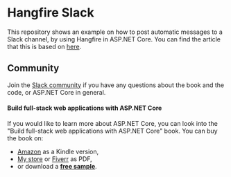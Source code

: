 # Hangfire Slack

This repository shows an example on how to post automatic messages to a Slack channel, by using Hangfire in ASP.NET Core. You can find the article that this is based on [here](https://medium.com/@mirceaoprea/sending-automatic-messages-to-slack-from-asp-net-core-with-hangfire-86b60d09b289?source=friends_link&sk=f9d9bb59277ad0610d0bda1c120f562e).

## Community

Join the [Slack community](https://join.slack.com/t/fullstackaspnetcore/shared_invite/enQtOTM1NzcxNTg0MDY1LTBlZmQ3NDlmZTYwNzljMmU0YzAyMDA4OWZiNTc1NjMzMjU5YjM3N2I2Njg3ZGZlZDQ4ZGNkY2E1YzU3NGFkOTg) if you have any questions about the book and the code, or ASP.NET Core in general.  

#### Build full-stack web applications with ASP.NET Core

If you would like to learn more about ASP.NET Core, you can look into the "Build full-stack web applications with ASP.NET Core" book. You can buy the book on:
- [Amazon](https://www.amazon.com/dp/B084VB9P2H) as a Kindle version, 
- [My store](https://store.mirceaoprea.net/) or [Fiverr](https://www.fiverr.com/s2/ef3a4d937e) as PDF,
- or download a [**free sample**](https://mirceaoprea.net/wp-content/uploads/2020/02/Full-stack-ASP.NET-Core-sample.pdf).
